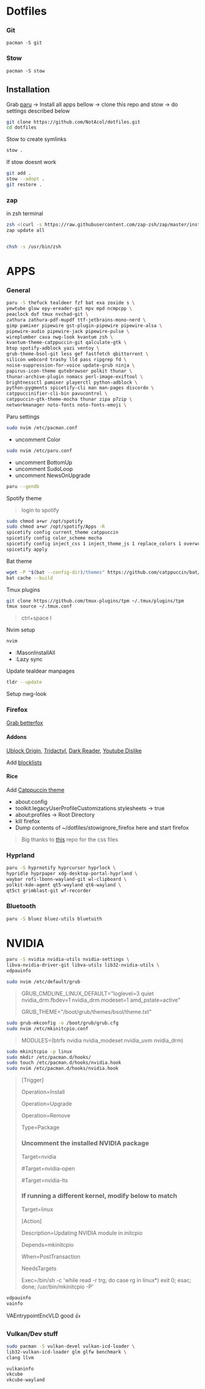 
# Dotfiles


### Git

```
pacman -S git
```

### Stow

```
pacman -S stow
```

## Installation

Grab [paru](https://github.com/Morganamilo/paru) -> Install all apps bellow ->
clone this repo and stow -> do settings described below

```bash
git clone https://github.com/NotAcol/dotfiles.git
cd dotfiles
```

Stow to create symlinks

```bash
stow .
```

If stow doesnt work


```bash
git add .
stow --adopt .
git restore .
```

### zap

in zsh terminal

```bash
zsh <(curl -s https://raw.githubusercontent.com/zap-zsh/zap/master/install.zsh) --branch release-v1
zap update all


chsh -s /usr/bin/zsh
```

# APPS

### General

```bash
paru -S thefuck tealdeer fzf bat exa zoxide s \
yewtube glow epy-ereader-git mpv mpd ncmpcpp \
peaclock duf tmux nvchad-git \
zathura zathura-pdf-mupdf ttf-jetbrains-mono-nerd \
gimp pamixer pipewire gst-plugin-pipewire pipewire-alsa \
pipewire-audio pipewire-jack pipewire-pulse \
wireplumber cava nwg-look kvantum zsh \
kvantum-theme-catppuccin-git qalculate-gtk \
btop spotify-adblock yazi ventoy \
grub-theme-bsol-git less gef fastfetch qbittorrent \
silicon webcord trashy lld pass ripgrep fd \
noise-suppression-for-voice update-grub ninja \
papirus-icon-theme qutebrowser polkit thunar \
thunar-archive-plugin nomacs perl-image-exiftool \
brightnessctl pamixer playerctl python-adblock \
python-pygments spicetify-cli man man-pages discordo \
catppuccinifier-cli-bin pavucontrol \
catppuccin-gtk-theme-mocha thunar zipa p7zip \
networkmanager noto-fonts noto-fonts-emoji \

```

Paru settings

```bash
sudo nvim /etc/pacman.conf
```

- uncomment Color

```bash
sudo nvim /etc/paru.conf
```

- uncomment BottomUp
- uncomment SudoLoop
- uncomment NewsOnUpgrade

```bash
paru --gendb
```

Spotify theme

>login to spotify

```bash
sudo chmod a+wr /opt/spotify
sudo chmod a+wr /opt/spotify/Apps -R
spicetify config current_theme catppuccin
spicetify config color_scheme mocha
spicetify config inject_css 1 inject_theme_js 1 replace_colors 1 overwrite_assets 1
spicetify apply
```

Bat theme

```bash
wget -P "$(bat --config-dir)/themes" https://github.com/catppuccin/bat/raw/main/themes/Catppuccin%20Mocha.tmTheme
bat cache --build
```

Tmux plugins

```bash
git clone https://github.com/tmux-plugins/tpm ~/.tmux/plugins/tpm
tmux source ~/.tmux.conf
```
>ctrl+space I

Nvim setup

```bash
nvim
```
- :MasonInstallAll
- :Lazy sync

Update tealdear manpages

```bash
tldr --update
```

Setup nwg-look

### Firefox

[Grab betterfox](https://github.com/yokoffing/Betterfox)

#### Addons

[Ublock Origin](https://github.com/yokoffing/Betterfox), [Tridactyl](https://addons.mozilla.org/en-US/firefox/addon/tridactyl-vim/?utm_source=addons.mozilla.org&utm_medium=referral&utm_content=search), [Dark Reader](https://addons.mozilla.org/en-US/firefox/addon/darkreader/), [Youtube Dislike](https://addons.mozilla.org/en-US/firefox/addon/return-youtube-dislikes/?utm_source=addons.mozilla.org&utm_medium=referral&utm_content=search)

Add [blocklists](https://github.com/yokoffing/filterlists#guidelines)

#### Rice

Add [Catppuccin theme](https://github.com/catppuccin/firefox)

- about:config
- toolkit.legacyUserProfileCustomizations.stylesheets -> true
- about:profiles -> Root Directory
- kill firefox
- Dump contents of ~/dotfiles/stowignore_firefox here and start firefox

>Big thanks to [this](https://github.com/Haruzona/penguinFox) repo for the css files

### Hyprland

```bash
paru -S hyprnotify hyprcursor hyprlock \
hypridle hyprpaper xdg-desktop-portal-hyprland \
waybar rofi-lbonn-wayland-git wl-clipboard \
polkit-kde-agent qt5-wayland qt6-wayland \
qt5ct grimblast-git wf-recorder
```

### Bluetooth

```bash
paru -S bluez bluez-utils bluetuith
```

# NVIDIA

```bash
paru -S nvidia nvidia-utils nvidia-settings \
libva-nvidia-driver-git libva-utils lib32-nvidia-utils \
vdpauinfo
```

```bash
sudo nvim /etc/default/grub
```

>GRUB_CMDLINE_LINUX_DEFAULT="loglevel=3 quiet nvidia_drm.fbdev=1 nvidia_drm.modeset=1 amd_pstate=active"
>
>GRUB_THEME="/boot/grub/themes/bsol/theme.txt"

```bash
sudo grub-mkconfig -o /boot/grub/grub.cfg
sudo nvim /etc/mkinitcpio.conf
```

>MODULES=(btrfs nvidia nvidia_modeset nvidia_uvm nvidia_drm)

```bash
sudo mkinitcpio -p linux
sudo mkdir /etc/pacman.d/hooks/ 
sudo touch /etc/pacman.d/hooks/nvidia.hook
sudo nvim /etc/pacman.d/hooks/nvidia.hook
```

>[Trigger]
>
>Operation=Install
>
>Operation=Upgrade
>
>Operation=Remove
>
>Type=Package
>### Uncomment the installed NVIDIA package
>Target=nvidia
>
>#Target=nvidia-open
>
>#Target=nvidia-lts
>
>### If running a different kernel, modify below to match
>Target=linux
>
>[Action]
>
>Description=Updating NVIDIA module in initcpio
>
>Depends=mkinitcpio
>
>When=PostTransaction
>
>NeedsTargets
>
>Exec=/bin/sh -c 'while read -r trg; do case rg in linux*) exit 0; esac; done; /usr/bin/mkinitcpio -P'

```bash
vdpauinfo
vainfo
```

VAEntrypointEncVLD good 👍

### Vulkan/Dev stuff

```bash
sudo pacman -S vulkan-devel vulkan-icd-loader \
lib32-vulkan-icd-loader glm glfw benchmark \
clang llvm
```

```bash
vulkaninfo
vkcube
vkcube-wayland
```
